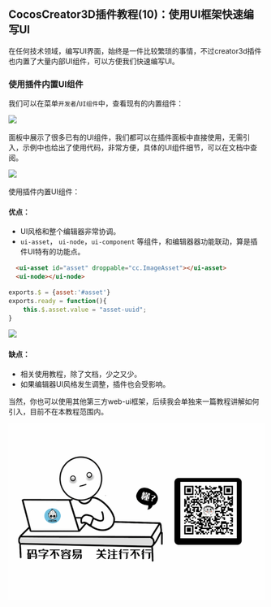 ## CocosCreator3D插件教程(10)：使用UI框架快速编写UI

在任何技术领域，编写UI界面，始终是一件比较繁琐的事情，不过creator3d插件也内置了大量内部UI组件，可以方便我们快速编写UI。

### 使用插件内置UI组件

我们可以在菜单`开发者`/`UI组件`中，查看现有的内置组件：

![](image-20201024234056906.png)

面板中展示了很多已有的UI组件，我们都可以在插件面板中直接使用，无需引入，示例中也给出了使用代码，非常方便，具体的UI组件细节，可以在文档中查阅。

![](image-20201024234258489.png)

使用插件内置UI组件：

#### 优点：

- UI风格和整个编辑器非常协调。
- `ui-asset`， `ui-node`，`ui-component` 等组件，和编辑器器功能联动，算是插件UI特有的功能点。

```html
  <ui-asset id="asset" droppable="cc.ImageAsset"></ui-asset>
  <ui-node></ui-node>
```

```js
exports.$ = {asset:'#asset'}
exports.ready = function(){
	this.$.asset.value = "asset-uuid";
}
```

![](image-20201025125336645.png)

#### 缺点：

- 相关使用教程，除了文档，少之又少。
- 如果编辑器UI风格发生调整，插件也会受影响。



当然，你也可以使用其他第三方web-ui框架，后续我会单独来一篇教程讲解如何引入，目前不在本教程范围内。


![](res/wx-guan-zhu-20201026231652837.gif)
